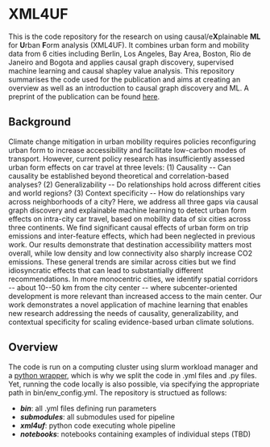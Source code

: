 
# XML4UF
This is the code repository for the research on using causal/e**X**plainable **ML** for **U**rban **F**orm analysis (XML4UF). It combines urban form and mobility data from 6 cities including Berlin, Los Angeles, Bay Area, Boston, Rio de Janeiro and Bogota and applies causal graph discovery, supervised machine learning and causal shapley value analysis. This repository summarises the code used for the publication and aims at creating an overview as well as an introduction to causal graph discovery and ML. A preprint of the publication can be found [here](https://arxiv.org/abs/2308.16599).


## Background
Climate change mitigation in urban mobility requires policies reconfiguring urban form to increase accessibility and facilitate low-carbon modes of transport. However, current policy research has insufficiently assessed urban form effects on car travel at three levels: (1) Causality -- Can causality be established beyond theoretical and correlation-based analyses? (2) Generalizability -- Do relationships hold across different cities and world regions? (3) Context specificity -- How do relationships vary across neighborhoods of a city? Here, we address all three gaps via causal graph discovery and explainable machine learning to detect urban form effects on intra-city car travel, based on mobility data of six cities across three continents. We find significant causal effects of urban form on trip emissions and inter-feature effects, which had been neglected in previous work. Our results demonstrate that destination accessibility matters most overall, while low density and low connectivity also sharply increase CO2 emissions. These general trends are similar across cities but we find idiosyncratic effects that can lead to substantially different recommendations. In more monocentric cities, we identify spatial corridors -- about 10--50 km from the city center -- where subcenter-oriented development is more relevant than increased access to the main center. Our work demonstrates a novel application of machine learning that enables new research addressing the needs of causality, generalizability, and contextual specificity for scaling evidence-based urban climate solutions.

## Overview
The code is run on a computing cluster using slurm workload manager and a [python wrapper](https://github.com/ai4up/slurm-pipeline), which is why we split the code in .yml files and .py files. Yet, running the code locally is also possible, via specifying the appropriate path in bin/env_config.yml. The repository is structued as follows:

 - ***bin***: all .yml files defining run parameters
 - ***submodules***: all submodules used for pipeline
 - ***xml4uf***: python code executing whole pipeline
 - ***notebooks***: notebooks containing examples of individual steps (TBD)





 
